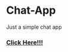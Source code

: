 # Chat-App
Just a simple chat app


<a href="https://Chat-App.asherms19.repl.co"><h3>Click Here!!!</h3></a>
